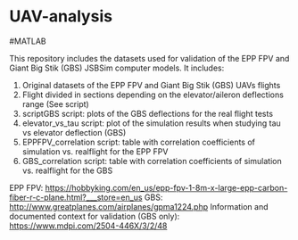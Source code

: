 # UAV-analysis
#MATLAB

This repository includes the datasets used for validation of the EPP FPV and Giant Big Stik (GBS) JSBSim computer models. It includes:
1. Original datasets of the EPP FPV and Giant Big Stik (GBS) UAVs flights
2. Flight divided in sections depending on the elevator/aileron deflections range (See script)
3. scriptGBS script: plots of the GBS deflections for the real flight tests
4. elevator_vs_tau script: plot of the simulation results when studying tau vs elevator deflection (GBS)
5. EPPFPV_correlation script: table with correlation coefficients of simulation vs. realflight for the EPP FPV
6. GBS_correlation script: table with correlation coefficients of simulation vs. realflight for the GBS 

EPP FPV: https://hobbyking.com/en_us/epp-fpv-1-8m-x-large-epp-carbon-fiber-r-c-plane.html?___store=en_us
GBS: http://www.greatplanes.com/airplanes/gpma1224.php
Information and documented context for validation (GBS only): https://www.mdpi.com/2504-446X/3/2/48
